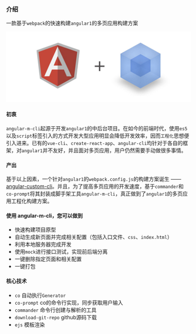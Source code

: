 ### 介绍
一款基于`webpack`的快速构建`angular1`的多页应用构建方案

![](./angular-m-cli.jpg)
#### 初衷

`angular-m-cli`起源于开发`angular1`的中后台项目。在如今的前端时代，使用`es5`以及`script`标签引入的方式开发大型应用明显会降低开发效率，因而`工程化`思想便引入进来。已有的`vue-cli`、`create-react-app`、`angular-cli`均针对于各自的框架，对`angular1`并不友好，并且面对多页应用，用户仍然需要手动做很多事情。

#### 产出
基于以上因素，一个针对`angular1`的`webpack.config.js`的构建方案诞生 —— [angular-custom-cli](https://github.com/mescalchuan/angular-custom-cli.git)。并且，为了提高多页应用的开发速度，基于`commander`和`co-prompt`将其封装成脚手架工具`angular-m-cli`，真正做到了`angular1`的多页应用工程化构建方案。

#### 使用 angular-m-cli，您可以做到
* 快速构建项目原型
* 自动生成新页面并完成相关配置（包括入口文件、`css`、`index.html`）
* 利用本地服务器完成开发
* 使用`mock`进行接口测试，实现前后端分离
* 一键删除指定页面和相关配置
* 一键打包

#### 核心技术
* `co` 自动执行`Generator`
* `co-prompt` co的命令行实现，同步获取用户输入
* `commander` 命令行创建与解析的工具
* `download-git-repo` github源码下载
* `ejs` 模板渲染